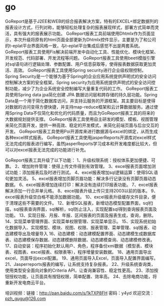 # go
   GoReport是基于J2EE和WEB的综合报表解决方案，特有的EXCEL+绑定数据列的报表设计方式，行列对称，能够轻松处理复杂的报表展现样式，部署方式简单而灵活，具有强大的报表展示功能。
   GoReport报表工具前端使用Dhtmlx作为页面显示，本次升级将原有的html页面全部更新为Dhtmlx控件显示，主要是为了和公司的t-eplat平台界面风格一致，与t-eplat平台集成后感觉不出是两套系统。
   GoReport报表工具使用Fis解决前端开发中自动化工具、性能优化、模块化框架、开发规范、代码部署、开发流程等问题。
   GoReport报表工具使用beetl模版引擎对sql语句进行逻辑处理、参数配置、用户信息获取等，使得报表数据获取更加灵活、高效。
   GoReport报表工具使用Spring security进行企业级权限控制，Spring Security是一个能够为基于Spring的企业应用系统提供声明式的安全访问控制解决方案的安全框架。Spring security为应用系统提供声明式的安全访问控制功能，减少了为企业系统安全控制编写大量重复代码的工作。
   GoReport报表工具使用Spring data jpa简化创建 JPA 数据访问层和跨存储的持久层功能。Spring Data是一个用于简化数据库访问，并支持云服务的开源框架。其主要目标是使得对数据的访问变得方便快捷，并支持map-reduce框架和云计算数据服务。通过使用Spring Data不仅简化和优化的代码质量，而且为GoReport报表工具的将来的大数据规划提供支撑。
   GoReport报表工具使用自主研发的模型、模板、视图管理来简化页面开发，提供一种高效、稳定的开发模式，来简化前端页面与后台交互的开发。
   GoReport报表工具使用Poi开源库来进行数据源与excel的绑定，从而生成各种excel样式报表。
   GoReport报表工具使用jasperReports开源库对excel样式无法完成的报表进行编写，虽然jasperReports学习成本和开发难度都比较大，但可以对excel报表无法完成的功能进行补充。


GoReport报表工具升级了以下功能：
1、升级权限系统：授权体系更加便捷、可靠。
2、增加附件管理：使得上传文件得到有效管理。
3、excel报表页面增加测试功能：添加报表后及时进行测试。
4、excel报表增加sql逻辑运算：使得SQL语句更加灵活。
5、excel报表增加页脚页眉功能：解决多行记录没有页脚页眉动态数据。
6、excel报表增加连续打印：解决没有连续打印报表功能。
7、excel报表解决添加一行合并单元格。
8、excel报表升级上传只支持2003以前的版本。
9、excel报表升级空白格不能添加数据功能。
10、excel报表升级缓存文件目录，便于清理这些不需要的文件。
12、新增SQL报表，新增动态模型配置界面，sql扫描，sql报表查询界面，sql解析，sql防止注入，实现配置sql得到查询报表页面及功能。
13、实现日报、月报、年报、区间报表的页面及报表生成，查询，删除。
14、实现菜单管理界面、实现菜单权限管理、实现菜单显示。
15、实现系统初始化数据导入、实现模型、模块、视图、权限、报表管理、菜单管理、sql报表、动态建模导出及增量导入
16、动态建模：动态建模配置界面、动态建模生成数据库表、动态建模保存数据、动态建模删除数据、动态建模查询、动态建模修改表。
17、自动安装：程序初始化默认用户、角色，程序备份xml数据（模型表、模块表、视图表、excel报表、权限表等），程序增量安装数据。
18、通用页面导出excel，页面导出excel配置。
19、通用页面导入Excel，页面导入配置界面编写。 
21、Jasperreports报表的编写，让系统支持复杂报表。
22、升级系统查询类，使用类型安全面向对象的Criteria API，让查询兼容性、稳定性更高。
23、添加按钮授权功能，让页面具有按钮权限，简单配置、效率高。
24、去除电商功能，将重新开发电商云平台。

培训视频：链接：http://pan.baidu.com/s/1kTXP8FH 密码：y4yd
欢迎交流：pzh_gugu@126.com
